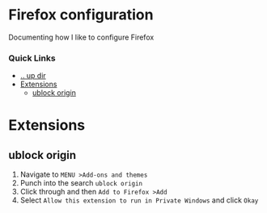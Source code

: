 Firefox configuration
====================================================================================================
Documenting how I like to configure Firefox

### Quick Links
* [.. up dir](../../README.md)
* [Extensions](#extensions)
  * [ublock origin](#ublock-origin)

# Extensions <a name="extensions"/></a>

## ublock origin <a name="ublock-origin"/></a>
1. Navigate to `MENU >Add-ons and themes`
2. Punch into the search `ublock origin`
3. Click through and then `Add to Firefox >Add`
4. Select `Allow this extension to run in Private Windows` and click `Okay`

<!-- 
vim: ts=2:sw=2:sts=2
-->
